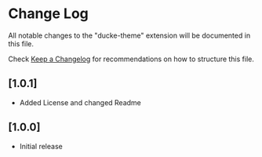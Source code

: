 # Change Log

All notable changes to the "ducke-theme" extension will be documented in this file.

Check [Keep a Changelog](http://keepachangelog.com/) for recommendations on how to structure this file.

## [1.0.1]

- Added License and changed Readme

## [1.0.0]

- Initial release
